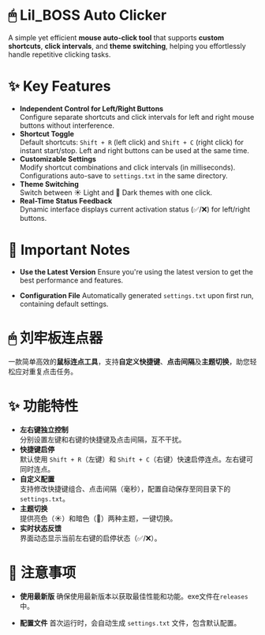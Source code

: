 # 🖱 Lil_BOSS Auto Clicker

A simple yet efficient **mouse auto-click tool** that supports **custom shortcuts**, **click intervals**, and **theme switching**, helping you effortlessly handle repetitive clicking tasks.

# ✨ Key Features

- **Independent Control for Left/Right Buttons**  
  Configure separate shortcuts and click intervals for left and right mouse buttons without interference.
- **Shortcut Toggle**  
  Default shortcuts: `Shift + R` (left click) and `Shift + C` (right click) for instant start/stop. Left and right buttons can be used at the same time.
- **Customizable Settings**  
  Modify shortcut combinations and click intervals (in milliseconds). Configurations auto-save to `settings.txt` in the same directory.
- **Theme Switching**  
  Switch between ☀️ Light and 🌙 Dark themes with one click.
- **Real-Time Status Feedback**  
  Dynamic interface displays current activation status (✅/❌) for left/right buttons.

# 📝 Important Notes

- **Use the Latest Version**
  Ensure you're using the latest version to get the best performance and features.

- **Configuration File**
  Automatically generated `settings.txt` upon first run, containing default settings.

# 🖱 刘牢板连点器

一款简单高效的**鼠标连点工具**，支持**自定义快捷键**、**点击间隔**及**主题切换**，助您轻松应对重复点击任务。

# ✨ 功能特性

- **左右键独立控制**  
  分别设置左键和右键的快捷键及点击间隔，互不干扰。
- **快捷键启停**  
  默认使用 `Shift + R`（左键）和 `Shift + C`（右键）快速启停连点。左右键可同时连点。
- **自定义配置**  
  支持修改快捷键组合、点击间隔（毫秒），配置自动保存至同目录下的 `settings.txt`。
- **主题切换**  
  提供亮色（☀️）和暗色（🌙）两种主题，一键切换。
- **实时状态反馈**  
  界面动态显示当前左右键的启停状态（✅/❌）。

# 📝 注意事项

- **使用最新版**
  确保使用最新版本以获取最佳性能和功能。exe文件在`releases`中。

- **配置文件**
  首次运行时，会自动生成 `settings.txt` 文件，包含默认配置。